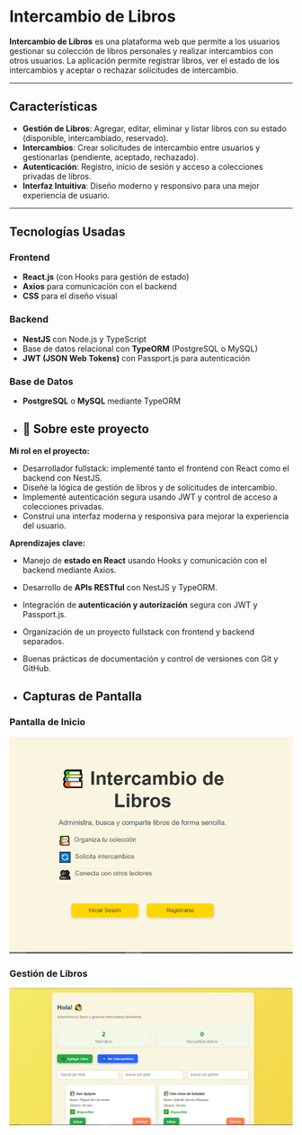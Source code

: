 # Intercambio de Libros

**Intercambio de Libros** es una plataforma web que permite a los usuarios gestionar su colección de libros personales y realizar intercambios con otros usuarios. La aplicación permite registrar libros, ver el estado de los intercambios y aceptar o rechazar solicitudes de intercambio.

---

## Características

- **Gestión de Libros**: Agregar, editar, eliminar y listar libros con su estado (disponible, intercambiado, reservado).  
- **Intercambios**: Crear solicitudes de intercambio entre usuarios y gestionarlas (pendiente, aceptado, rechazado).  
- **Autenticación**: Registro, inicio de sesión y acceso a colecciones privadas de libros.  
- **Interfaz Intuitiva**: Diseño moderno y responsivo para una mejor experiencia de usuario.  

---

## Tecnologías Usadas

### Frontend
- **React.js** (con Hooks para gestión de estado)  
- **Axios** para comunicación con el backend  
- **CSS** para el diseño visual  

### Backend
- **NestJS** con Node.js y TypeScript  
- Base de datos relacional con **TypeORM** (PostgreSQL o MySQL)  
- **JWT (JSON Web Tokens)** con Passport.js para autenticación  

### Base de Datos
- **PostgreSQL** o **MySQL** mediante TypeORM

- ## 🔹 Sobre este proyecto

**Mi rol en el proyecto:**
- Desarrollador fullstack: implementé tanto el frontend con React como el backend con NestJS.  
- Diseñé la lógica de gestión de libros y de solicitudes de intercambio.  
- Implementé autenticación segura usando JWT y control de acceso a colecciones privadas.  
- Construí una interfaz moderna y responsiva para mejorar la experiencia del usuario.  

**Aprendizajes clave:**
- Manejo de **estado en React** usando Hooks y comunicación con el backend mediante Axios.  
- Desarrollo de **APIs RESTful** con NestJS y TypeORM.  
- Integración de **autenticación y autorización** segura con JWT y Passport.js.  
- Organización de un proyecto fullstack con frontend y backend separados.  
- Buenas prácticas de documentación y control de versiones con Git y GitHub.  

- ## Capturas de Pantalla

### Pantalla de Inicio
![Pantalla de Inicio](public/screenshots/foto-gestion.png)

### Gestión de Libros
![Gestión de Libros](public/screenshots/foto-inicio.png)
